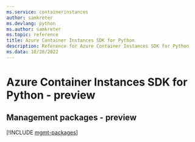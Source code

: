 ```yaml
---
ms.service: containerinstances
author: samkreter
ms.devlang: python
ms.author: samkreter
ms.topic: reference
title: Azure Container Instances SDK for Python
description: Reference for Azure Container Instances SDK for Python
ms.data: 10/28/2022
---
```

# Azure Container Instances SDK for Python - preview

## Management packages - preview
[!INCLUDE [mgmt-packages](container-instances-mgmt-index.md)]